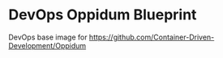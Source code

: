 # DevOps Oppidum Blueprint

DevOps base image for https://github.com/Container-Driven-Development/Oppidum
